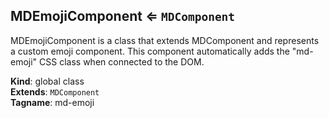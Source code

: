 <a name="MDEmojiComponent"></a>

## MDEmojiComponent ⇐ <code>MDComponent</code>
MDEmojiComponent is a class that extends MDComponent and represents a custom emoji component.
This component automatically adds the "md-emoji" CSS class when connected to the DOM.

**Kind**: global class  
**Extends**: <code>MDComponent</code>  
**Tagname**: md-emoji  
